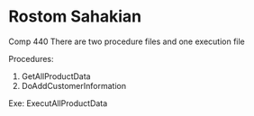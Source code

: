 # Rostom Sahakian
Comp 440
There are two procedure files and one execution file

Procedures:
1. GetAllProductData
2. DoAddCustomerInformation

Exe:
ExecutAllProductData